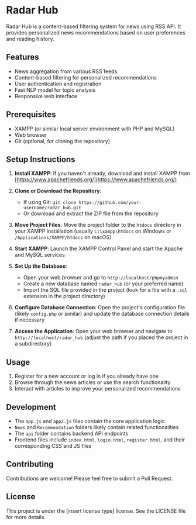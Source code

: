 # Radar Hub

Radar Hub is a content-based filtering system for news using RSS API. It provides personalized news recommendations based on user preferences and reading history.

## Features

- News aggregation from various RSS feeds
- Content-based filtering for personalized recommendations
- User authentication and registration
- Fast NLP model for topic analysis
- Responsive web interface

## Prerequisites

- XAMPP (or similar local server environment with PHP and MySQL)
- Web browser
- Git (optional, for cloning the repository)

## Setup Instructions

1. **Install XAMPP**:
   If you haven't already, download and install XAMPP from [https://www.apachefriends.org/](https://www.apachefriends.org/)

2. **Clone or Download the Repository**:
   - If using Git: `git clone https://github.com/your-username/radar_hub.git`
   - Or download and extract the ZIP file from the repository

3. **Move Project Files**:
   Move the project folder to the `htdocs` directory in your XAMPP installation (usually `C:\xampp\htdocs` on Windows or `/Applications/XAMPP/htdocs` on macOS)

4. **Start XAMPP**:
   Launch the XAMPP Control Panel and start the Apache and MySQL services

5. **Set Up the Database**:
   - Open your web browser and go to `http://localhost/phpmyadmin`
   - Create a new database named `radar_hub` (or your preferred name)
   - Import the SQL file provided in the project (look for a file with a `.sql` extension in the project directory)

6. **Configure Database Connection**:
   Open the project's configuration file (likely `config.php` or similar) and update the database connection details if necessary

7. **Access the Application**:
   Open your web browser and navigate to `http://localhost/radar_hub` (adjust the path if you placed the project in a subdirectory)

## Usage

1. Register for a new account or log in if you already have one
2. Browse through the news articles or use the search functionality
3. Interact with articles to improve your personalized recommendations

## Development

- The `app.js` and `app2.js` files contain the core application logic
- `News` and `Recommendation` folders likely contain related functionalities
- The `api` folder contains backend API endpoints
- Frontend files include `index.html`, `login.html`, `register.html`, and their corresponding CSS and JS files

## Contributing

Contributions are welcome! Please feel free to submit a Pull Request.

## License

This project is under the [insert license type] license. See the LICENSE file for more details.
